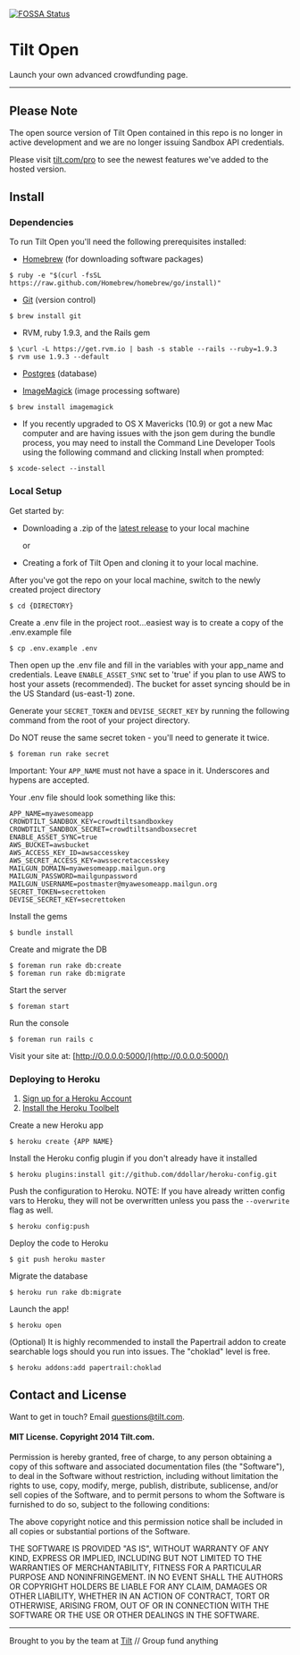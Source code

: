 [![FOSSA Status](https://app.fossa.com/api/projects/git%2Bgithub.com%2Fmichaelcoyote%2Fexample-ruby-app.svg?type=large)](https://app.fossa.com/projects/git%2Bgithub.com%2Fmichaelcoyote%2Fexample-ruby-app?ref=badge_large)

# Tilt Open

Launch your own advanced crowdfunding page.

---

## Please Note

The open source version of Tilt Open contained in this repo is no longer in active development and we are no longer issuing Sandbox API credentials.

Please visit [tilt.com/pro](https://tilt.com/pro) to see the newest features we've added to the hosted version.

## Install

### Dependencies
To run Tilt Open you'll need the following prerequisites installed:

* [Homebrew](http://brew.sh/) (for downloading software packages)

```
$ ruby -e "$(curl -fsSL https://raw.github.com/Homebrew/homebrew/go/install)"
```
* [Git](http://git-scm.com/) (version control)

```
$ brew install git
```
* RVM, ruby 1.9.3, and the Rails gem

```
$ \curl -L https://get.rvm.io | bash -s stable --rails --ruby=1.9.3
$ rvm use 1.9.3 --default
```
* [Postgres](https://devcenter.heroku.com/articles/heroku-postgresql#local-setup) (database)

* [ImageMagick](http://www.imagemagick.org/script/index.php) (image processing software)

```
$ brew install imagemagick
```

* If you recently upgraded to OS X Mavericks (10.9) or got a new Mac computer and are having issues with the json gem during the bundle process, you may need to install the Command Line Developer Tools using the following command and clicking Install when prompted:

```
$ xcode-select --install
```

### Local Setup

Get  started by:

* Downloading a .zip of the [latest release](https://github.com/Crowdtilt/CrowdtiltOpen/releases) to your local machine

  or

* Creating a fork of Tilt Open and cloning it to your local machine.



After you've got the repo on your local machine, switch to the newly created project directory

```
$ cd {DIRECTORY}
```

Create a .env file in the project root…easiest way is to create a copy of the .env.example file


```
$ cp .env.example .env
```


Then open up the .env file and fill in the variables with your app_name and credentials. Leave `ENABLE_ASSET_SYNC` set to 'true' if you plan to use AWS to host your assets (recommended). The bucket for asset syncing should be in the US Standard (us-east-1) zone.

Generate your `SECRET_TOKEN`  and `DEVISE_SECRET_KEY` by running the following command from the root of your project directory.

Do NOT reuse the same secret token - you'll need to generate it twice.

```
$ foreman run rake secret
```

Important: Your `APP_NAME` must not have a space in it. Underscores and hypens are accepted.

Your .env file should look something like this:

```
APP_NAME=myawesomeapp
CROWDTILT_SANDBOX_KEY=crowdtiltsandboxkey
CROWDTILT_SANDBOX_SECRET=crowdtiltsandboxsecret
ENABLE_ASSET_SYNC=true
AWS_BUCKET=awsbucket
AWS_ACCESS_KEY_ID=awsaccesskey
AWS_SECRET_ACCESS_KEY=awssecretaccesskey
MAILGUN_DOMAIN=myawesomeapp.mailgun.org
MAILGUN_PASSWORD=mailgunpassword
MAILGUN_USERNAME=postmaster@myawesomeapp.mailgun.org
SECRET_TOKEN=secrettoken
DEVISE_SECRET_KEY=secrettoken
```

Install the gems

```
$ bundle install
```

Create and migrate the DB

```
$ foreman run rake db:create
$ foreman run rake db:migrate
```

Start the server

```
$ foreman start
```

Run the console

```
$ foreman run rails c
```

Visit your site at: [http://0.0.0.0:5000/](http://0.0.0.0:5000/)


### Deploying to Heroku

1. [Sign up for a Heroku Account](https://www.heroku.com/)
2. [Install the Heroku Toolbelt](https://toolbelt.heroku.com/)

Create a new Heroku app

```
$ heroku create {APP NAME}
```

Install the Heroku config plugin if you don't already have it installed

```
$ heroku plugins:install git://github.com/ddollar/heroku-config.git
```

Push the configuration to Heroku.
NOTE: If you have already written config vars to Heroku, they will not be overwritten unless you pass the `--overwrite` flag as well.

```
$ heroku config:push
```

Deploy the code to Heroku

```
$ git push heroku master
```

Migrate the database

```
$ heroku run rake db:migrate
```

Launch the app!

```
$ heroku open
```

(Optional) It is highly recommended to install the Papertrail addon to create searchable logs should you run into issues. The "choklad" level is free.

```
$ heroku addons:add papertrail:choklad
```

## Contact and License

Want to get in touch? Email [questions@tilt.com](mailto:questions@tilt.com).

#### MIT License. Copyright 2014 Tilt.com.
Permission is hereby granted, free of charge, to any person obtaining
a copy of this software and associated documentation files (the
"Software"), to deal in the Software without restriction, including
without limitation the rights to use, copy, modify, merge, publish,
distribute, sublicense, and/or sell copies of the Software, and to
permit persons to whom the Software is furnished to do so, subject to
the following conditions:

The above copyright notice and this permission notice shall be
included in all copies or substantial portions of the Software.

THE SOFTWARE IS PROVIDED "AS IS", WITHOUT WARRANTY OF ANY KIND,
EXPRESS OR IMPLIED, INCLUDING BUT NOT LIMITED TO THE WARRANTIES OF
MERCHANTABILITY, FITNESS FOR A PARTICULAR PURPOSE AND
NONINFRINGEMENT. IN NO EVENT SHALL THE AUTHORS OR COPYRIGHT HOLDERS BE
LIABLE FOR ANY CLAIM, DAMAGES OR OTHER LIABILITY, WHETHER IN AN ACTION
OF CONTRACT, TORT OR OTHERWISE, ARISING FROM, OUT OF OR IN CONNECTION
WITH THE SOFTWARE OR THE USE OR OTHER DEALINGS IN THE SOFTWARE.

---
Brought to you by the team at [Tilt](http://tilt.com) // Group fund anything
